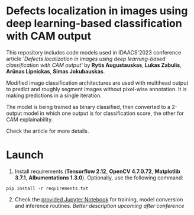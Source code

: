 # Defects localization in images using deep learning-based classification with CAM output
This repository includes code models used in IDAACS'2023 conference article *'Defects localization in images using deep learning-based classification with CAM output'* by **Rytis Augustauskas**, **Lukas Zabulis**, **Arūnas Lipnickas**, **Simas Jokubauskas**.

Modified image classification architectures are used with multihead output to predict and roughly segment images without pixel-wise annotation. It is making predictions in a single iteration.

The model is being trained as binary classified, then converted to a 2-output model in which one output is for classification score, the other for CAM explainability.

Check the article for more details. 

# Launch

1. Install requirements (**Tensorflow 2.12**, **OpenCV 4.7.0.72**, **Matplotlib 3.7.1**, **Albumentations 1.3.0**). Optionally, use the following command:  
```
pip install -r requirements.txt
```

2. Check the [provided Jupyter Notebook](https://github.com/rytisss/DL-defect-classification-with-CAM-output/blob/main/CAM%20classifiers.ipynb) for training, model conversion and inference routines. *Better description upcoming after conference*
